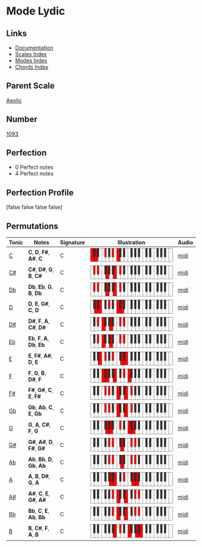 # Mode Lydic

## Links

- [Documentation](index.md)
- [Scales Index](Scales.md)
- [Modes Index](Modes.md)
- [Chords Index](Chords.md)

## Parent Scale

[Aeolic](ScaleAeolic.md)

## Number

[1093](https://ianring.com/musictheory/scales/1093)

## Perfection

- 0 Perfect notes
- 4 Perfect notes

## Perfection Profile

[false false false false]

## Permutations

| Tonic | Notes | Signature | Illustration | Audio |
|-------|-------|-----------|--------------|-------|
| [C](ModeCNaturalLydic.md) | **C**, **D**, **F#**, **A#**, **C** | C | ![CNaturalLydic](ModeCNaturalLydic.png) | [midi](https://github.com/edipermadi/music/blob/main/docs/ModeCNaturalLydic.mid?raw=true) |
| [C#](ModeCSharpLydic.md) | **C#**, **D#**, **G**, **B**, **C#** | C | ![CSharpLydic](ModeCSharpLydic.png) | [midi](https://github.com/edipermadi/music/blob/main/docs/ModeCSharpLydic.mid?raw=true) |
| [Db](ModeDFlatLydic.md) | **Db**, **Eb**, **G**, **B**, **Db** | C | ![DFlatLydic](ModeDFlatLydic.png) | [midi](https://github.com/edipermadi/music/blob/main/docs/ModeDFlatLydic.mid?raw=true) |
| [D](ModeDNaturalLydic.md) | **D**, **E**, **G#**, **C**, **D** | C | ![DNaturalLydic](ModeDNaturalLydic.png) | [midi](https://github.com/edipermadi/music/blob/main/docs/ModeDNaturalLydic.mid?raw=true) |
| [D#](ModeDSharpLydic.md) | **D#**, **F**, **A**, **C#**, **D#** | C | ![DSharpLydic](ModeDSharpLydic.png) | [midi](https://github.com/edipermadi/music/blob/main/docs/ModeDSharpLydic.mid?raw=true) |
| [Eb](ModeEFlatLydic.md) | **Eb**, **F**, **A**, **Db**, **Eb** | C | ![EFlatLydic](ModeEFlatLydic.png) | [midi](https://github.com/edipermadi/music/blob/main/docs/ModeEFlatLydic.mid?raw=true) |
| [E](ModeENaturalLydic.md) | **E**, **F#**, **A#**, **D**, **E** | C | ![ENaturalLydic](ModeENaturalLydic.png) | [midi](https://github.com/edipermadi/music/blob/main/docs/ModeENaturalLydic.mid?raw=true) |
| [F](ModeFNaturalLydic.md) | **F**, **G**, **B**, **D#**, **F** | C | ![FNaturalLydic](ModeFNaturalLydic.png) | [midi](https://github.com/edipermadi/music/blob/main/docs/ModeFNaturalLydic.mid?raw=true) |
| [F#](ModeFSharpLydic.md) | **F#**, **G#**, **C**, **E**, **F#** | C | ![FSharpLydic](ModeFSharpLydic.png) | [midi](https://github.com/edipermadi/music/blob/main/docs/ModeFSharpLydic.mid?raw=true) |
| [Gb](ModeGFlatLydic.md) | **Gb**, **Ab**, **C**, **E**, **Gb** | C | ![GFlatLydic](ModeGFlatLydic.png) | [midi](https://github.com/edipermadi/music/blob/main/docs/ModeGFlatLydic.mid?raw=true) |
| [G](ModeGNaturalLydic.md) | **G**, **A**, **C#**, **F**, **G** | C | ![GNaturalLydic](ModeGNaturalLydic.png) | [midi](https://github.com/edipermadi/music/blob/main/docs/ModeGNaturalLydic.mid?raw=true) |
| [G#](ModeGSharpLydic.md) | **G#**, **A#**, **D**, **F#**, **G#** | C | ![GSharpLydic](ModeGSharpLydic.png) | [midi](https://github.com/edipermadi/music/blob/main/docs/ModeGSharpLydic.mid?raw=true) |
| [Ab](ModeAFlatLydic.md) | **Ab**, **Bb**, **D**, **Gb**, **Ab** | C | ![AFlatLydic](ModeAFlatLydic.png) | [midi](https://github.com/edipermadi/music/blob/main/docs/ModeAFlatLydic.mid?raw=true) |
| [A](ModeANaturalLydic.md) | **A**, **B**, **D#**, **G**, **A** | C | ![ANaturalLydic](ModeANaturalLydic.png) | [midi](https://github.com/edipermadi/music/blob/main/docs/ModeANaturalLydic.mid?raw=true) |
| [A#](ModeASharpLydic.md) | **A#**, **C**, **E**, **G#**, **A#** | C | ![ASharpLydic](ModeASharpLydic.png) | [midi](https://github.com/edipermadi/music/blob/main/docs/ModeASharpLydic.mid?raw=true) |
| [Bb](ModeBFlatLydic.md) | **Bb**, **C**, **E**, **Ab**, **Bb** | C | ![BFlatLydic](ModeBFlatLydic.png) | [midi](https://github.com/edipermadi/music/blob/main/docs/ModeBFlatLydic.mid?raw=true) |
| [B](ModeBNaturalLydic.md) | **B**, **C#**, **F**, **A**, **B** | C | ![BNaturalLydic](ModeBNaturalLydic.png) | [midi](https://github.com/edipermadi/music/blob/main/docs/ModeBNaturalLydic.mid?raw=true) |
